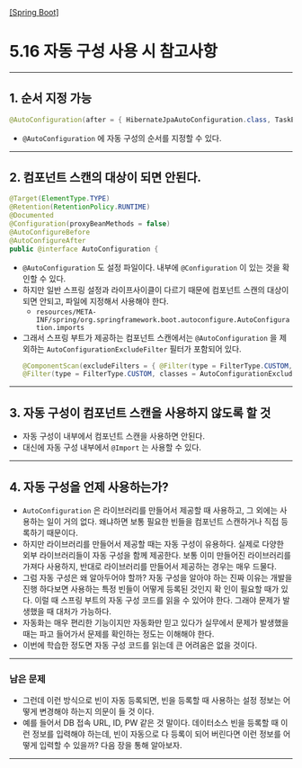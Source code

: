 <nav>
    <a href="../.." target="_blank">[Spring Boot]</a>
</nav>

# 5.16 자동 구성 사용 시 참고사항

---

## 1. 순서 지정 가능
```java
@AutoConfiguration(after = { HibernateJpaAutoConfiguration.class, TaskExecutionAutoConfiguration.class })
```
- `@AutoConfiguration` 에 자동 구성의 순서를 지정할 수 있다.

---

## 2. 컴포넌트 스캔의 대상이 되면 안된다.
```java
@Target(ElementType.TYPE)
@Retention(RetentionPolicy.RUNTIME)
@Documented
@Configuration(proxyBeanMethods = false)
@AutoConfigureBefore
@AutoConfigureAfter
public @interface AutoConfiguration {
```
- `@AutoConfiguration` 도 설정 파일이다. 내부에 `@Configuration` 이 있는 것을 확인할 수 있다.
- 하지만 일반 스프링 설정과 라이프사이클이 다르기 때문에 컴포넌트 스캔의 대상이 되면 안되고, 파일에 지정해서 사용해야 한다.
  - `resources/META-INF/spring/org.springframework.boot.autoconfigure.AutoConfiguration.imports`
- 그래서 스프링 부트가 제공하는 컴포넌트 스캔에서는 `@AutoConfiguration` 을 제외하는 `AutoConfigurationExcludeFilter` 필터가 포함되어 있다.
    ```java
    @ComponentScan(excludeFilters = { @Filter(type = FilterType.CUSTOM, classes = TypeExcludeFilter.class),
    @Filter(type = FilterType.CUSTOM, classes = AutoConfigurationExcludeFilter.class) })
    ```
  
---

## 3. 자동 구성이 컴포넌트 스캔을 사용하지 않도록 할 것
- 자동 구성이 내부에서 컴포넌트 스캔을 사용하면 안된다.
- 대신에 자동 구성 내부에서 `@Import` 는 사용할 수 있다.

---

## 4. 자동 구성을 언제 사용하는가?
- `AutoConfiguration` 은 라이브러리를 만들어서 제공할 때 사용하고, 그 외에는 사용하는 일이 거의 없다.
왜냐하면 보통 필요한 빈들을 컴포넌트 스캔하거나 직접 등록하기 때문이다.
- 하지만 라이브러리를 만들어서 제공할 때는 자동 구성이 유용하다. 실제로 다양한 외부 라이브러리들이 자동 구성을 함께 제공한다.
보통 이미 만들어진 라이브러리를 가져다 사용하지, 반대로 라이브러리를 만들어서 제공하는 경우는 매우 드물다.
- 그럼 자동 구성은 왜 알아두어야 할까? 자동 구성을 알아야 하는 진짜 이유는 개발을 진행 하다보면 사용하는 특정 빈들이 어떻게 등록된 것인지 확
인이 필요할 때가 있다. 이럴 때 스프링 부트의 자동 구성 코드를 읽을 수 있어야 한다. 그래야 문제가 발생했을 때 대처가 가능하다.
- 자동화는 매우 편리한 기능이지만 자동화만 믿고 있다가 실무에서 문제가 발생했을 때는 파고 들어가서 문제를 확인하는 정도는 이해해야 한다.
- 이번에 학습한 정도면 자동 구성 코드를 읽는데 큰 어려움은 없을 것이다.

---

### 남은 문제
- 그런데 이런 방식으로 빈이 자동 등록되면, 빈을 등록할 때 사용하는 설정 정보는 어떻게 변경해야 하는지 의문이 들 것
이다.
- 예를 들어서 DB 접속 URL, ID, PW 같은 것 말이다. 데이터소스 빈을 등록할 때 이런 정보를 입력해야 하는데,
빈이 자동으로 다 등록이 되어 버린다면 이런 정보를 어떻게 입력할 수 있을까? 다음 장을 통해 알아보자.

---
